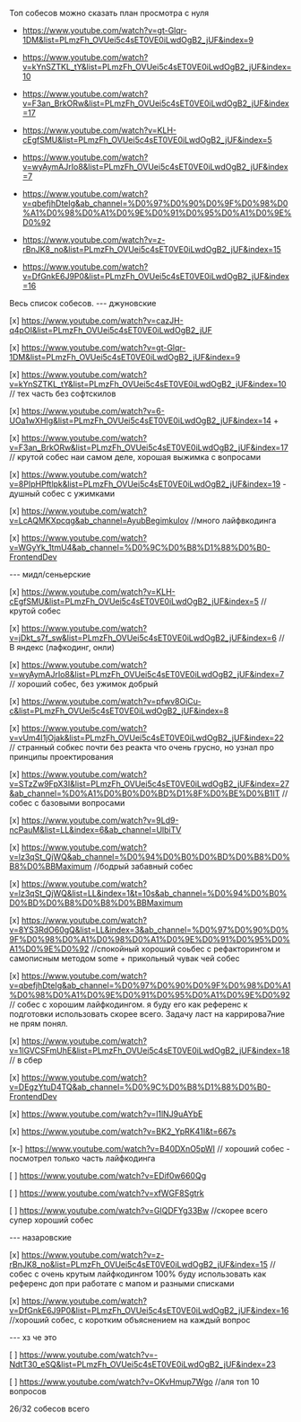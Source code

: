 Топ собесов можно сказать план просмотра с нуля

- https://www.youtube.com/watch?v=gt-Glqr-1DM&list=PLmzFh_OVUei5c4sET0VE0iLwdOgB2_jUF&index=9

- https://www.youtube.com/watch?v=kYnSZTKL_tY&list=PLmzFh_OVUei5c4sET0VE0iLwdOgB2_jUF&index=10

- https://www.youtube.com/watch?v=F3an_BrkORw&list=PLmzFh_OVUei5c4sET0VE0iLwdOgB2_jUF&index=17

- https://www.youtube.com/watch?v=KLH-cEgfSMU&list=PLmzFh_OVUei5c4sET0VE0iLwdOgB2_jUF&index=5

- https://www.youtube.com/watch?v=wyAymAJrIo8&list=PLmzFh_OVUei5c4sET0VE0iLwdOgB2_jUF&index=7

- https://www.youtube.com/watch?v=qbefjhDteIg&ab_channel=%D0%97%D0%90%D0%9F%D0%98%D0%A1%D0%98%D0%A1%D0%9E%D0%91%D0%95%D0%A1%D0%9E%D0%92

- https://www.youtube.com/watch?v=z-rBnJK8_no&list=PLmzFh_OVUei5c4sET0VE0iLwdOgB2_jUF&index=15

- https://www.youtube.com/watch?v=DfGnkE6J9P0&list=PLmzFh_OVUei5c4sET0VE0iLwdOgB2_jUF&index=16

Весь список собесов.
--- джуновские

[x] https://www.youtube.com/watch?v=cazJH-q4pOI&list=PLmzFh_OVUei5c4sET0VE0iLwdOgB2_jUF

[x] https://www.youtube.com/watch?v=gt-Glqr-1DM&list=PLmzFh_OVUei5c4sET0VE0iLwdOgB2_jUF&index=9

[x] https://www.youtube.com/watch?v=kYnSZTKL_tY&list=PLmzFh_OVUei5c4sET0VE0iLwdOgB2_jUF&index=10 // тех часть без софтскилов

[x] https://www.youtube.com/watch?v=6-UOa1wXHIg&list=PLmzFh_OVUei5c4sET0VE0iLwdOgB2_jUF&index=14 +

[x] https://www.youtube.com/watch?v=F3an_BrkORw&list=PLmzFh_OVUei5c4sET0VE0iLwdOgB2_jUF&index=17 // крутой собес наи самом деле, хорошая выжимка с вопросами

[x] https://www.youtube.com/watch?v=8PIpHPftlpk&list=PLmzFh_OVUei5c4sET0VE0iLwdOgB2_jUF&index=19 - душный собес с ужимками

[x] https://www.youtube.com/watch?v=LcAQMKXpcqg&ab_channel=AyubBegimkulov //много лайфвкодинга

[х] https://www.youtube.com/watch?v=WGyYk_1tmU4&ab_channel=%D0%9C%D0%B8%D1%88%D0%B0-FrontendDev

--- мидл/сеньерские

[x] https://www.youtube.com/watch?v=KLH-cEgfSMU&list=PLmzFh_OVUei5c4sET0VE0iLwdOgB2_jUF&index=5 // крутой собес

[x] https://www.youtube.com/watch?v=jDkt_s7f_sw&list=PLmzFh_OVUei5c4sET0VE0iLwdOgB2_jUF&index=6 // В яндекс (лафкодинг, онли)

[x] https://www.youtube.com/watch?v=wyAymAJrIo8&list=PLmzFh_OVUei5c4sET0VE0iLwdOgB2_jUF&index=7 // хороший собес, без ужимок добрый

[x] https://www.youtube.com/watch?v=pfwv8OiCu-c&list=PLmzFh_OVUei5c4sET0VE0iLwdOgB2_jUF&index=8

[x] https://www.youtube.com/watch?v=vUm4I1jOjak&list=PLmzFh_OVUei5c4sET0VE0iLwdOgB2_jUF&index=22 // странный собкес почти без реакта что очень грусно, но узнал про принципы проектирования

[x] https://www.youtube.com/watch?v=STzZw9FpX3I&list=PLmzFh_OVUei5c4sET0VE0iLwdOgB2_jUF&index=27&ab_channel=%D0%A1%D0%B0%D0%BD%D1%8F%D0%BE%D0%B1IT // собес с базовыми вопросами

[x] https://www.youtube.com/watch?v=9Ld9-ncPauM&list=LL&index=6&ab_channel=UlbiTV

[x] https://www.youtube.com/watch?v=lz3qSt_QjWQ&ab_channel=%D0%94%D0%B0%D0%BD%D0%B8%D0%B8%D0%BBMaximum //бодрый забавный собес

[x] https://www.youtube.com/watch?v=lz3qSt_QjWQ&list=LL&index=1&t=10s&ab_channel=%D0%94%D0%B0%D0%BD%D0%B8%D0%B8%D0%BBMaximum

[x] https://www.youtube.com/watch?v=8YS3RdO60gQ&list=LL&index=3&ab_channel=%D0%97%D0%90%D0%9F%D0%98%D0%A1%D0%98%D0%A1%D0%9E%D0%91%D0%95%D0%A1%D0%9E%D0%92 //спокойный хороший соьбес с рефакторингом и самописным методом some + прикольный чувак чей собес

[х] https://www.youtube.com/watch?v=qbefjhDteIg&ab_channel=%D0%97%D0%90%D0%9F%D0%98%D0%A1%D0%98%D0%A1%D0%9E%D0%91%D0%95%D0%A1%D0%9E%D0%92 // собес с хорошим лайфкодингом. я буду его как референс к подготовки использовать скорее всего. Задачу ласт на каррирова7ние не прям понял.

[х] https://www.youtube.com/watch?v=1lGVCSFmUhE&list=PLmzFh_OVUei5c4sET0VE0iLwdOgB2_jUF&index=18 // в сбер

[х] https://www.youtube.com/watch?v=DEgzYtuD4TQ&ab_channel=%D0%9C%D0%B8%D1%88%D0%B0-FrontendDev

[х] https://www.youtube.com/watch?v=l1lNJ9uAYbE

[x] https://www.youtube.com/watch?v=BK2_YpRK41I&t=667s

[х-] https://www.youtube.com/watch?v=B40DXnO5pWI // хороший собес - посмотрел только часть лайфкодинга

[ ] https://www.youtube.com/watch?v=EDif0w660Qg

[ ] https://www.youtube.com/watch?v=xfWGF8Sgtrk

[ ] https://www.youtube.com/watch?v=GlQDFYg33Bw //скорее всего супер хороший собес

--- назаровские

[x] https://www.youtube.com/watch?v=z-rBnJK8_no&list=PLmzFh_OVUei5c4sET0VE0iLwdOgB2_jUF&index=15 //собес с очень крутым лайфкодингом 100% буду использовать как референс доп при работате с мапом и разными списками

[х] https://www.youtube.com/watch?v=DfGnkE6J9P0&list=PLmzFh_OVUei5c4sET0VE0iLwdOgB2_jUF&index=16 //хороший собес, с коротким объяснением на каждый вопрос

--- хз че это

[ ] https://www.youtube.com/watch?v=-NdtT30_eSQ&list=PLmzFh_OVUei5c4sET0VE0iLwdOgB2_jUF&index=23

[ ] https://www.youtube.com/watch?v=OKvHmup7Wgo //аля топ 10 вопросов

26/32 собесов всего
